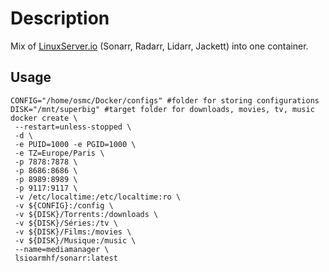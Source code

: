 [linuxserverurl]: https://linuxserver.io
# Description
Mix of [LinuxServer.io][linuxserverurl] (Sonarr, Radarr, Lidarr, Jackett) into one container.

## Usage
```
CONFIG="/home/osmc/Docker/configs" #folder for storing configurations
DISK="/mnt/superbig" #target folder for downloads, movies, tv, music
docker create \
 --restart=unless-stopped \
 -d \
 -e PUID=1000 -e PGID=1000 \
 -e TZ=Europe/Paris \
 -p 7878:7878 \
 -p 8686:8686 \
 -p 8989:8989 \
 -p 9117:9117 \
 -v /etc/localtime:/etc/localtime:ro \
 -v ${CONFIG}:/config \
 -v ${DISK}/Torrents:/downloads \
 -v ${DISK}/Séries:/tv \
 -v ${DISK}/Films:/movies \
 -v ${DISK}/Musique:/music \
 --name=mediamanager \
 lsioarmhf/sonarr:latest
```
